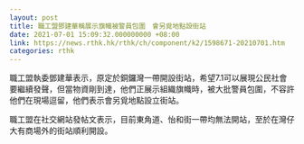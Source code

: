```yaml
---
layout: post
title: 職工盟鄧建華稱展示旗幟被警員包圍　會另覓地點設街站
date: 2021-07-01 15:09:32.000000000 +08:00
link: https://news.rthk.hk/rthk/ch/component/k2/1598671-20210701.htm
categories: rthk
---
```


職工盟執委鄧建華表示，原定於銅鑼灣一帶開設街站，希望7.1可以展現公民社會要繼續發聲，但當物資剛到達，他們正展示組織旗幟時，被大批警員包圍，不容許他們在現場逗留，他們表示會另覓地點設立街站。

職工盟在社交網站發帖文表示，目前東角道、怡和街一帶均無法開站，至於在灣仔大有商場外的街站順利開設。
